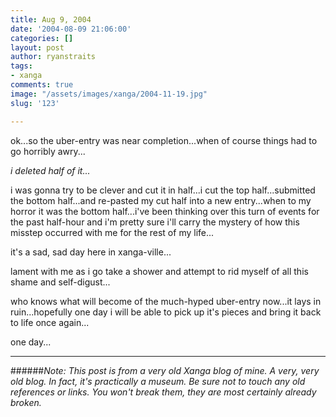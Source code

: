 ```yaml
---
title: Aug 9, 2004
date: '2004-08-09 21:06:00'
categories: []
layout: post
author: ryanstraits
tags:
- xanga
comments: true
image: "/assets/images/xanga/2004-11-19.jpg"
slug: '123'

---
```

ok...so the uber-entry was near completion...when of course things had to go horribly awry...

<!-- break -->

<em>i deleted half of it...</em>

i was gonna try to be clever and cut it in half...i cut the top half...submitted the bottom half...and re-pasted my cut half into a new entry...when to my horror it was the bottom half...i've been thinking over this turn of events for the past half-hour and i'm pretty sure i'll carry the mystery of how this misstep occurred with me for the rest of my life...

it's a sad, sad day here in xanga-ville...

lament with me as i go take a shower and attempt to rid myself of all this shame and self-digust...

who knows what will become of the much-hyped uber-entry now...it lays in ruin...hopefully one day i will be able to pick up it's pieces and bring it back to life once again...

one day...

---

######*Note: This post is from a very old Xanga blog of mine. A very, very old blog. In fact, it's practically a museum. Be sure not to touch any old references or links. You won't break them, they are most certainly already broken.*